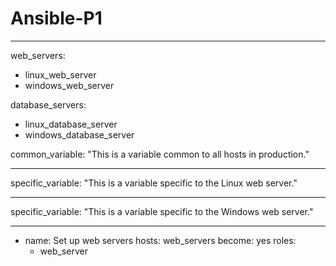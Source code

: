 # Ansible-P1

<!-- group_vars/production.yml: -->

---
web_servers:
  - linux_web_server
  - windows_web_server

database_servers:
  - linux_database_server
  - windows_database_server

common_variable: "This is a variable common to all hosts in production."


<!-- group_vars/production/linux_web_server.yml: -->
---
specific_variable: "This is a variable specific to the Linux web server."

<!-- group_vars/production/windows_web_server.yml: -->
---
specific_variable: "This is a variable specific to the Windows web server."

<!-- playbooks/setup_servers.yml -->

---
- name: Set up web servers
  hosts: web_servers
  become: yes
  roles:
    - web_server

<!-- 
In the above playbook section, Ansible will use the variables defined in group_vars/production.yml for all web servers. If the playbook is applied to a Linux web server, it will also use the variables from group_vars/production/linux_web_server.yml. -->
